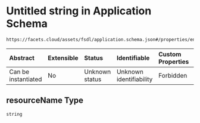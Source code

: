 # Untitled string in Application Schema

```txt
https://facets.cloud/assets/fsdl/application.schema.json#/properties/environmentVariables/properties/dynamic/properties/INTOUCH_ENDPOINT/properties/resourceName
```



| Abstract            | Extensible | Status         | Identifiable            | Custom Properties | Additional Properties | Access Restrictions | Defined In                                                                        |
| :------------------ | :--------- | :------------- | :---------------------- | :---------------- | :-------------------- | :------------------ | :-------------------------------------------------------------------------------- |
| Can be instantiated | No         | Unknown status | Unknown identifiability | Forbidden         | Allowed               | none                | [application.schema.json*](../out/application.schema.json "open original schema") |

## resourceName Type

`string`
